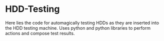# HDD-Testing
Here lies the code for automagically testing HDDs as they are inserted into the HDD testing machine. 
Uses python and python libraries to perform actions and compose test results.
